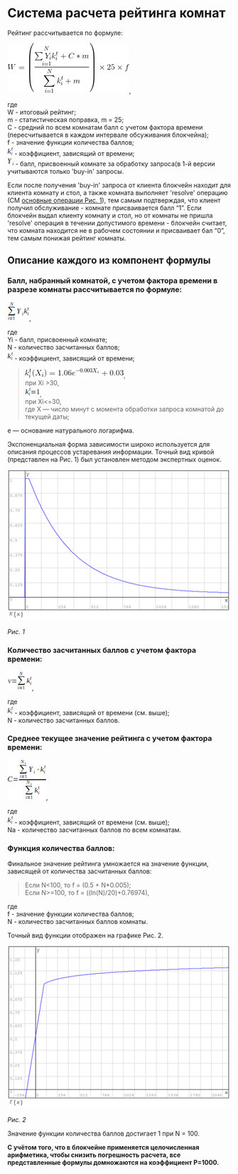 # Система расчета рейтинга комнат

Рейтинг рассчитывается по формуле:

![Формула расчета рейтинга](../images/rating_exp.png "Формула расчета рейтинга"),

где  
W - итоговый рейтинг;  
m - статистическая поправка, m = 25;  
C - средний по всем комнатам балл с учетом фактора времени (пересчитывается в каждом интервале обсуживания блокчейна);    
f - значение функции количества баллов;  
![коэффициент](../images/k_exp.png) - коэффициент, зависящий от времени;  
![балл](../images/rating_exp3.png) - балл, присвоенный комнате за обработку запроса(в 1-й версии учитываются только 'buy-in' запросы. 

Если после получения 'buy-in' запроса от клиента блокчейн находит для клиента комнату и стол, а также комната выполняет 'resolve' операцию (СМ [основные операции Рис. 1](./playchain_basics_ru.md)), тем самым подтверждая, что клиент получил обслуживание - комнате присваивается балл “1”. Если блокчейн выдал клиенту комнату и стол, но от комнаты не пришла 'resolve' операция в течении допустимого времени - блокчейн считает, что комната находится не в рабочем состоянии и присваивает бал “0”, тем самым понижая рейтинг комнаты.

## Описание каждого из компонент формулы

### Балл, набранный комнатой, с учетом фактора времени в разрезе комнаты рассчитывается по формуле: 

![Балл](../images/score_exp.png "Балл"),

где  
Yi - балл, присвоенный комнате;  
N - количество засчитанных баллов;  
![коэффициент](../images/k_exp.png) - коэффициент, зависящий от времени;  
> ![коэффициент 1](../images/score_exp2.png),  
> при Xi >30,  
![коэффициент 2](../images/k_1_exp.png),  
> при Xi<=30,  
где X — число минут с момента обработки запроса комнатой до текущей даты;  

e — основание натурального логарифма.

Экспоненциальная форма зависимости широко используется для описания процессов устаревания информации. Точный вид кривой (представлен на Рис. 1) был установлен методом экспертных оценок.

![Рис. 1](../images/graph_1.png "Рис. 1")

_Рис. 1_

### Количество засчитанных баллов с учетом фактора времени:

![Балл](../images/score_rtf_exp.png "Балл"),

где  
![коэффициент](../images/k_exp.png) - коэффициент, зависящий от времени (см. выше);  
N - количество засчитанных баллов.

### Среднее текущее значение рейтинга с учетом фактора времени:

![Среднее](../images/average_rating_exp.png "Среднее"),

где  
![коэффициент](../images/k_exp.png) - коэффициент, зависящий от времени (см. выше);  
Na - количество засчитанных баллов по всем комнатам.

### Функция количества баллов:

Финальное значение рейтинга умножается на значение функции, зависящей от количества засчитанных баллов:

> Если N<100, то f = (0.5 + N*0.005);  
> Если N>=100, то f = ((ln(N)/20)+0.76974),

где  
f - значение функции количества баллов;  
N - количество засчитанных баллов комнаты.

Точный вид функции отображен на графике Рис. 2.

![Рис. 2](../images/graph_2.png "Рис. 2")

_Рис. 2_

Значение функции количества баллов достигает 1 при N = 100.

**С учётом того, что в блокчейне применяется целочисленная арифметика, чтобы снизить погрешность расчета, все представленные формулы домножаются на коэффициент P=1000.**

